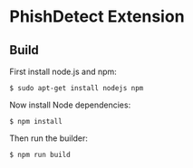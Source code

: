 # PhishDetect Extension

## Build

First install node.js and npm:

    $ sudo apt-get install nodejs npm

Now install Node dependencies:

    $ npm install

Then run the builder:

    $ npm run build
